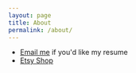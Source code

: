 ```yaml
---
layout: page
title: About
permalink: /about/
---
```


* [Email me](mailto:contact@callacarter.com?Subject=Your%20Resume) if you'd like my resume
* [Etsy Shop](https://www.etsy.com/shop/Cloversea)